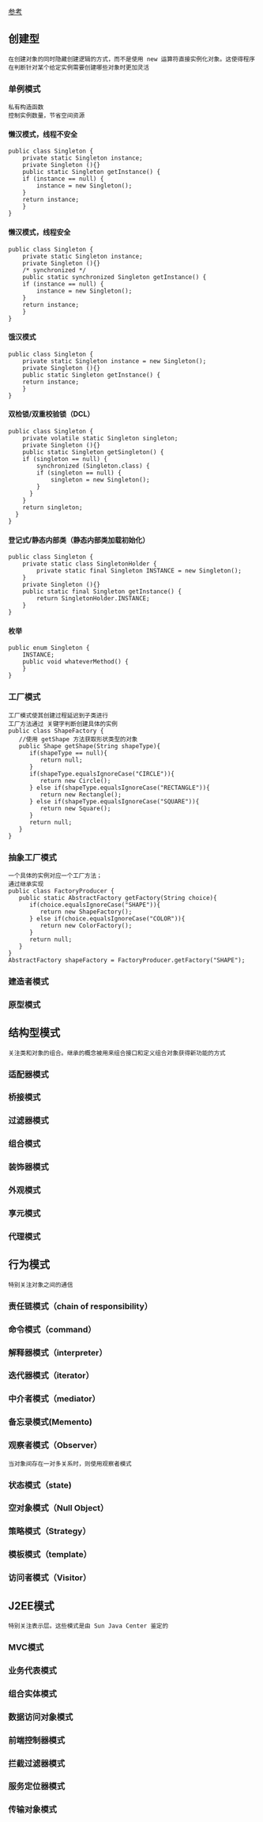 [参考](http://www.runoob.com/design-pattern/design-pattern-intro.html)
## 创建型
    在创建对象的同时隐藏创建逻辑的方式，而不是使用 new 运算符直接实例化对象。这使得程序在判断针对某个给定实例需要创建哪些对象时更加灵活
### 单例模式
    私有构造函数
    控制实例数量，节省空间资源
#### 懒汉模式，线程不安全
    public class Singleton {
        private static Singleton instance;
        private Singleton (){}
        public static Singleton getInstance() {
        if (instance == null) {
            instance = new Singleton();
        }
        return instance;
        }
    }
#### 懒汉模式，线程安全
    public class Singleton {
        private static Singleton instance;
        private Singleton (){}
        /* synchronized */
        public static synchronized Singleton getInstance() {
        if (instance == null) {
            instance = new Singleton();
        }
        return instance;
        }
    }
#### 饿汉模式
    public class Singleton {
        private static Singleton instance = new Singleton();
        private Singleton (){}
        public static Singleton getInstance() {
        return instance;
        }
    }
#### 双检锁/双重校验锁（DCL）
    public class Singleton {
        private volatile static Singleton singleton;
        private Singleton (){}
        public static Singleton getSingleton() {
        if (singleton == null) {
            synchronized (Singleton.class) {
            if (singleton == null) {
                singleton = new Singleton();
            }
          }
        }
        return singleton;
      }
    }
#### 登记式/静态内部类（静态内部类加载初始化）
    public class Singleton {
        private static class SingletonHolder {
            private static final Singleton INSTANCE = new Singleton();
        }
        private Singleton (){}
        public static final Singleton getInstance() {
            return SingletonHolder.INSTANCE;
        }
    }
#### 枚举
    public enum Singleton {
        INSTANCE;
        public void whateverMethod() {
        }
    }
### 工厂模式
    工厂模式使其创建过程延迟到子类进行
    工厂方法通过 关键字判断创建具体的实例
    public class ShapeFactory {
       //使用 getShape 方法获取形状类型的对象
       public Shape getShape(String shapeType){
          if(shapeType == null){
             return null;
          }
          if(shapeType.equalsIgnoreCase("CIRCLE")){
             return new Circle();
          } else if(shapeType.equalsIgnoreCase("RECTANGLE")){
             return new Rectangle();
          } else if(shapeType.equalsIgnoreCase("SQUARE")){
             return new Square();
          }
          return null;
       }
    }
### 抽象工厂模式
    一个具体的实例对应一个工厂方法；
    通过继承实现
    public class FactoryProducer {
       public static AbstractFactory getFactory(String choice){
          if(choice.equalsIgnoreCase("SHAPE")){
             return new ShapeFactory();
          } else if(choice.equalsIgnoreCase("COLOR")){
             return new ColorFactory();
          }
          return null;
       }
    }
    AbstractFactory shapeFactory = FactoryProducer.getFactory("SHAPE");

### 建造者模式

### 原型模式

## 结构型模式
    关注类和对象的组合。继承的概念被用来组合接口和定义组合对象获得新功能的方式
### 适配器模式
### 桥接模式
### 过滤器模式
### 组合模式
### 装饰器模式
### 外观模式
### 享元模式
### 代理模式

## 行为模式
    特别关注对象之间的通信
### 责任链模式（chain of responsibility）
### 命令模式（command）
### 解释器模式（interpreter）
### 迭代器模式（iterator）
### 中介者模式（mediator）
### 备忘录模式(Memento)
### 观察者模式（Observer）
    当对象间存在一对多关系时，则使用观察者模式
    
### 状态模式（state)
### 空对象模式（Null Object）
### 策略模式（Strategy）
### 模板模式（template）
### 访问者模式（Visitor）

## J2EE模式
    特别关注表示层。这些模式是由 Sun Java Center 鉴定的
### MVC模式
### 业务代表模式
### 组合实体模式
### 数据访问对象模式
### 前端控制器模式
### 拦截过滤器模式
### 服务定位器模式
### 传输对象模式
